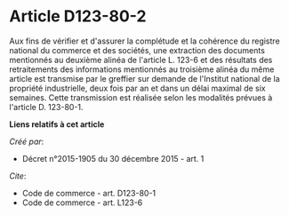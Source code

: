 # Article D123-80-2

Aux fins de vérifier et d'assurer la complétude et la cohérence du registre national du commerce et des sociétés, une
extraction des documents mentionnés au deuxième alinéa de l'article L. 123-6 et des résultats des retraitements des
informations mentionnés au troisième alinéa du même article est transmise par le greffier sur demande de l'Institut national
de la propriété industrielle, deux fois par an et dans un délai maximal de six semaines. Cette transmission est réalisée
selon les modalités prévues à l'article D. 123-80-1.

**Liens relatifs à cet article**

_Créé par_:

  - Décret n°2015-1905 du 30 décembre 2015 - art. 1

_Cite_:

  - Code de commerce - art. D123-80-1
  - Code de commerce - art. L123-6
